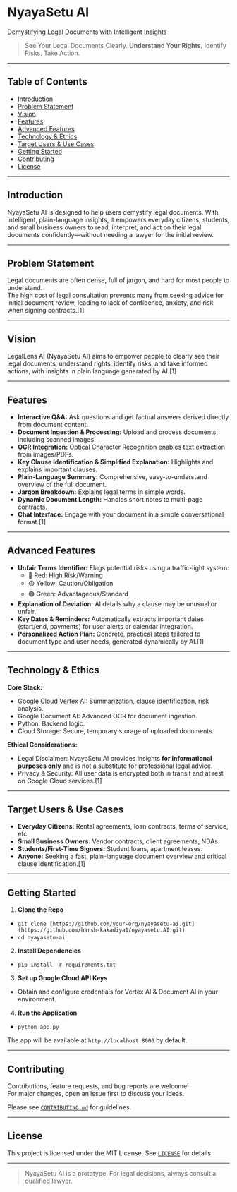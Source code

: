 # NyayaSetu AI

Demystifying Legal Documents with Intelligent Insights

> See Your Legal Documents Clearly. **Understand Your Rights**, Identify Risks, Take Action.

---

## Table of Contents

- [Introduction](#introduction)
- [Problem Statement](#problem-statement)
- [Vision](#vision)
- [Features](#features)
- [Advanced Features](#advanced-features)
- [Technology & Ethics](#technology--ethics)
- [Target Users & Use Cases](#target-users--use-cases)
- [Getting Started](#getting-started)
- [Contributing](#contributing)
- [License](#license)

---

## Introduction

NyayaSetu AI is designed to help users demystify legal documents. With intelligent, plain-language insights, it empowers everyday citizens, students, and small business owners to read, interpret, and act on their legal documents confidently—without needing a lawyer for the initial review.

---

## Problem Statement

Legal documents are often dense, full of jargon, and hard for most people to understand.  
The high cost of legal consultation prevents many from seeking advice for initial document review, leading to lack of confidence, anxiety, and risk when signing contracts.[1]

---

## Vision

LegalLens AI (NyayaSetu AI) aims to empower people to clearly see their legal documents, understand rights, identify risks, and take informed actions, with insights in plain language generated by AI.[1]

---

## Features

- **Interactive Q&A:** Ask questions and get factual answers derived directly from document content.
- **Document Ingestion & Processing:** Upload and process documents, including scanned images.
- **OCR Integration:** Optical Character Recognition enables text extraction from images/PDFs.
- **Key Clause Identification & Simplified Explanation:** Highlights and explains important clauses.
- **Plain-Language Summary:** Comprehensive, easy-to-understand overview of the full document.
- **Jargon Breakdown:** Explains legal terms in simple words.
- **Dynamic Document Length:** Handles short notes to multi-page contracts.
- **Chat Interface:** Engage with your document in a simple conversational format.[1]

---

## Advanced Features

- **Unfair Terms Identifier:** Flags potential risks using a traffic-light system:
  - 🔴 Red: High Risk/Warning
  - 🟡 Yellow: Caution/Obligation
  - 🟢 Green: Advantageous/Standard
- **Explanation of Deviation:** AI details why a clause may be unusual or unfair.
- **Key Dates & Reminders:** Automatically extracts important dates (start/end, payments) for user alerts or calendar integration.
- **Personalized Action Plan:** Concrete, practical steps tailored to document type and user needs, generated dynamically by AI.[1]

---

## Technology & Ethics

**Core Stack:**
- Google Cloud Vertex AI: Summarization, clause identification, risk analysis.
- Google Document AI: Advanced OCR for document ingestion.
- Python: Backend logic.
- Cloud Storage: Secure, temporary storage of uploaded documents.

**Ethical Considerations:**
- Legal Disclaimer: NyayaSetu AI provides insights **for informational purposes only** and is not a substitute for professional legal advice.
- Privacy & Security: All user data is encrypted both in transit and at rest on Google Cloud services.[1]

---

## Target Users & Use Cases

- **Everyday Citizens:** Rental agreements, loan contracts, terms of service, etc.
- **Small Business Owners:** Vendor contracts, client agreements, NDAs.
- **Students/First-Time Signers:** Student loans, apartment leases.
- **Anyone:** Seeking a fast, plain-language document overview and critical clause identification.[1]

---

## Getting Started

1. **Clone the Repo**
  - `git clone [https://github.com/your-org/nyayasetu-ai.git](https://github.com/harsh-kakadiya1/nyayasetu.AI.git)`
  - `cd nyayasetu-ai`
  
2. **Install Dependencies**
  - `pip install -r requirements.txt`
  
3. **Set up Google Cloud API Keys**  
  - Obtain and configure credentials for Vertex AI & Document AI in your environment.

4. **Run the Application**
  - `python app.py`

The app will be available at `http://localhost:8000` by default.


---

## Contributing

Contributions, feature requests, and bug reports are welcome!  
For major changes, open an issue first to discuss your ideas.

Please see [`CONTRIBUTING.md`](CONTRIBUTING.md) for guidelines.

---

## License

This project is licensed under the MIT License. See [`LICENSE`](LICENSE) for details.

---

> NyayaSetu AI is a prototype. For legal decisions, always consult a qualified lawyer.
